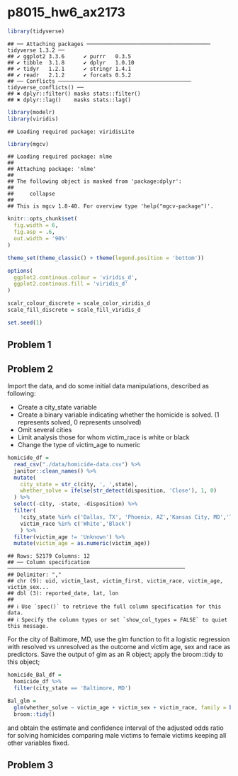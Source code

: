 p8015_hw6_ax2173
================

``` r
library(tidyverse)
```

    ## ── Attaching packages ─────────────────────────────────────── tidyverse 1.3.2 ──
    ## ✔ ggplot2 3.3.6      ✔ purrr   0.3.5 
    ## ✔ tibble  3.1.8      ✔ dplyr   1.0.10
    ## ✔ tidyr   1.2.1      ✔ stringr 1.4.1 
    ## ✔ readr   2.1.2      ✔ forcats 0.5.2 
    ## ── Conflicts ────────────────────────────────────────── tidyverse_conflicts() ──
    ## ✖ dplyr::filter() masks stats::filter()
    ## ✖ dplyr::lag()    masks stats::lag()

``` r
library(modelr)
library(viridis)
```

    ## Loading required package: viridisLite

``` r
library(mgcv)
```

    ## Loading required package: nlme
    ## 
    ## Attaching package: 'nlme'
    ## 
    ## The following object is masked from 'package:dplyr':
    ## 
    ##     collapse
    ## 
    ## This is mgcv 1.8-40. For overview type 'help("mgcv-package")'.

``` r
knitr::opts_chunk$set(
  fig.width = 6,
  fig.asp = .6,
  out.width = '90%'
)

theme_set(theme_classic() + theme(legend.position = 'bottom'))

options(
  ggplot2.continous.colour = 'viridis_d',
  ggplot2.continous.fill = 'viridis_d'
)

scalr_colour_discrete = scale_color_viridis_d
scale_fill_discrete = scale_fill_viridis_d

set.seed(1)
```

## Problem 1

## Problem 2

Import the data, and do some initial data manipulations, described as
following:

-   Create a city_state variable
-   Create a binary variable indicating whether the homicide is solved.
    (1 represents solved, 0 represents unsolved)
-   Omit several cities
-   Limit analysis those for whom victim_race is white or black
-   Change the type of victim_age to numeric

``` r
homicide_df = 
  read_csv("./data/homicide-data.csv") %>% 
  janitor::clean_names() %>% 
  mutate(
    city_state = str_c(city, ', ',state),
    whether_solve = ifelse(str_detect(disposition, 'Close'), 1, 0)
  ) %>% 
  select(-city, -state, -disposition) %>% 
  filter(
    !city_state %in% c('Dallas, TX', 'Phoenix, AZ','Kansas City, MO','Tulsa, AL'),
    victim_race %in% c('White','Black')
    ) %>% 
  filter(victim_age != 'Unknown') %>% 
  mutate(victim_age = as.numeric(victim_age))
```

    ## Rows: 52179 Columns: 12
    ## ── Column specification ────────────────────────────────────────────────────────
    ## Delimiter: ","
    ## chr (9): uid, victim_last, victim_first, victim_race, victim_age, victim_sex...
    ## dbl (3): reported_date, lat, lon
    ## 
    ## ℹ Use `spec()` to retrieve the full column specification for this data.
    ## ℹ Specify the column types or set `show_col_types = FALSE` to quiet this message.

For the city of Baltimore, MD, use the glm function to fit a logistic
regression with resolved vs unresolved as the outcome and victim age,
sex and race as predictors. Save the output of glm as an R object; apply
the broom::tidy to this object;

``` r
homicide_Bal_df = 
  homicide_df %>% 
  filter(city_state == 'Baltimore, MD') 

Bal_glm = 
  glm(whether_solve ~ victim_age + victim_sex + victim_race, family = binomial(link = logit), data = homicide_Bal_df) %>% 
  broom::tidy()
```

and obtain the estimate and confidence interval of the adjusted odds
ratio for solving homicides comparing male victims to female victims
keeping all other variables fixed.

## Problem 3
